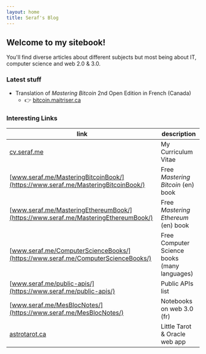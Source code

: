 ```yaml
---
layout: home
title: Seraf's Blog
---
```


## Welcome to my sitebook!

You'll find diverse articles about different subjects but most being about IT, computer science and web 2.0 & 3.0.

### Latest stuff

* Translation of _Mastering Bitcoin_ 2nd Open Edition in French (Canada)
  * 👉 [bitcoin.maitriser.ca](https://bitcoin.maitriser.ca)

### Interesting Links

| link | description |
| --- | --- |
| [cv.seraf.me](https://cv.seraf.me) | My Curriculum Vitae |
| [www.seraf.me/MasteringBitcoinBook/](https://www.seraf.me/MasteringBitcoinBook/) | Free _Mastering Bitcoin_ (en) book |
| [www.seraf.me/MasteringEthereumBook/](https://www.seraf.me/MasteringEthereumBook/) | Free _Mastering Ethereum_ (en) book |
| [www.seraf.me/ComputerScienceBooks/](https://www.seraf.me/ComputerScienceBooks/) | Free Computer Science books (many languages) |
| [www.seraf.me/public-apis/](https://www.seraf.me/public-apis/) | Public APIs list |
| [www.seraf.me/MesBlocNotes/](https://www.seraf.me/MesBlocNotes/) | Notebooks on web 3.0 (fr) |
| [astrotarot.ca](https://astrotarot.ca/) | Little Tarot & Oracle web app |